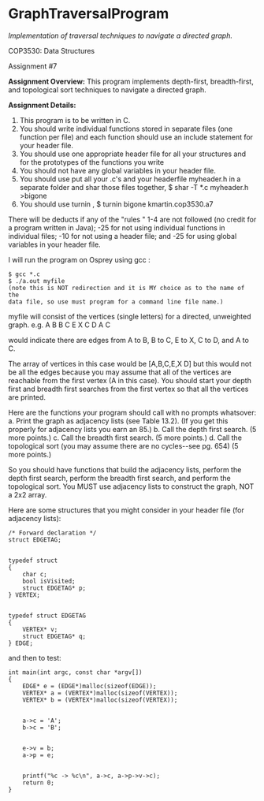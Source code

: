 # GraphTraversalProgram
*Implementation of traversal techniques to navigate a directed graph.*

COP3530: Data Structures

Assignment #7 

**Assignment Overview:**
This program implements depth-first, breadth-first, and topological sort techniques to navigate a directed graph.

**Assignment Details:**
1.  This program is to be written in C.
2.  You should write individual functions stored in separate files (one 
function per file) and each function should use an include statement
for your header file.
3.  You should use one appropriate header file for all your structures 
and for the prototypes of the functions you write
4.  You should not have any global variables in your 
header file. 
5.  You should use put all your .c's and your headerfile 
myheader.h  in a separate folder
and shar those files together, $ shar -T *.c  myheader.h >bigone
6.  You should use turnin , $ turnin bigone kmartin.cop3530.a7

There will be deducts if any of the "rules " 1-4 are not followed (no 
credit for a program written in Java);
 -25 for not using individual functions in individual files;
 -10 for not using a header file;
and -25 for using global variables in your header file.

I will run the program on Osprey using gcc :
```
$ gcc *.c
$ ./a.out myfile
(note this is NOT redirection and it is MY choice as to the name of the 
data file, so use must program for a command line file name.) 
```
  
myfile will consist of the vertices (single letters) for a directed, 
unweighted graph.
e.g.  A  B
      B  C
      E  X
      C  D
      A  C    

would indicate there are edges from A to B, B to C, E to X, C to D, and
A to C.

The array of vertices in this case would be [A,B,C,E,X D]
but this would not be all the edges because you may assume that all of 
the vertices are reachable from the first vertex (A in this case).
You should start your depth first and breadth first searches from the 
first vertex so that all the vertices are printed.

Here are the functions your program should call with no prompts whatsover:
a. Print the graph as  adjacency lists (see Table 13.2).  (If you get this properly for
adjacency lists you earn  an 85.)
b. Call the depth first search. (5 more points.)
c. Call the breadth first search. (5 more points.)
d. Call the topological sort (you may assume there are 
no cycles--see pg. 654) (5 more points.)

So you should have functions that build the adjacency lists, perform the 
depth first search, perform the breadth first search, and perform the 
topological sort.   You MUST use adjacency lists to construct the graph,
NOT a 2x2 array. 

Here are some structures that you might consider in your header file (for
adjacency lists):
```
/* Forward declaration */
struct EDGETAG;


typedef struct
{
    char c;
    bool isVisited;
    struct EDGETAG* p;
} VERTEX;


typedef struct EDGETAG
{
    VERTEX* v;
    struct EDGETAG* q;
} EDGE;
```


and then to test:
```
int main(int argc, const char *argv[])
{
    EDGE* e = (EDGE*)malloc(sizeof(EDGE));
    VERTEX* a = (VERTEX*)malloc(sizeof(VERTEX));
    VERTEX* b = (VERTEX*)malloc(sizeof(VERTEX));


    a->c = 'A';
    b->c = 'B';


    e->v = b;
    a->p = e;


    printf("%c -> %c\n", a->c, a->p->v->c);
    return 0;
}

